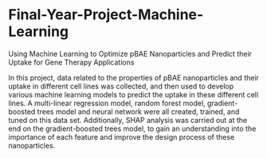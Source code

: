 # Final-Year-Project-Machine-Learning
Using Machine Learning to Optimize pBAE Nanoparticles and Predict their Uptake for Gene Therapy Applications

In this project, data related to the properties of pBAE nanoparticles and their uptake in different cell lines was collected, and then used to develop various machine learning models to predict the uptake in these different cell lines. A multi-linear regression model, random forest model, gradient-boosted trees model and neural network were all created, trained, and tuned on this data set. Additionally, SHAP analysis was carried out at the end on the gradient-boosted trees model, to gain an understanding into the importance of each feature and improve the design process of these nanoparticles. 
